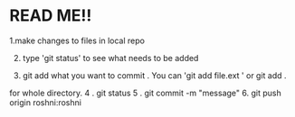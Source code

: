 # READ ME!!

1.make changes to files in local repo

2. type 'git status' to see what needs to be added

3. git add what you want to commit . You can 'git add file.ext ' or  git add .

for whole directory.
4 . git status
5 . git commit -m "message"
6.  git push origin roshni:roshni
